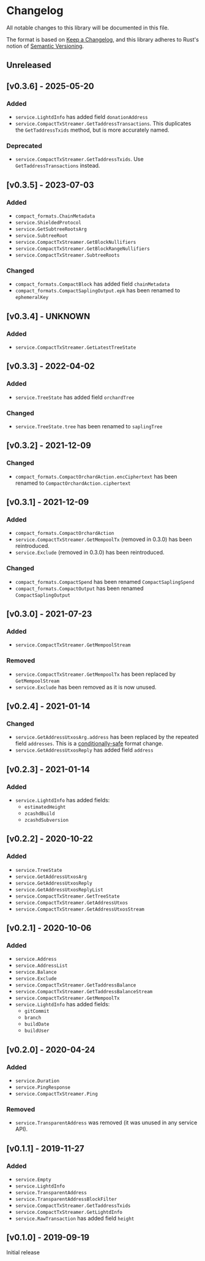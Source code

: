 # Changelog
All notable changes to this library will be documented in this file.

The format is based on [Keep a Changelog](https://keepachangelog.com/en/1.0.0/),
and this library adheres to Rust's notion of
[Semantic Versioning](https://semver.org/spec/v2.0.0.html).

## Unreleased

## [v0.3.6] - 2025-05-20

### Added
- `service.LightdInfo` has added field `donationAddress`
- `service.CompactTxStreamer.GetTaddressTransactions`. This duplicates 
  the `GetTaddressTxids` method, but is more accurately named.

### Deprecated
- `service.CompactTxStreamer.GetTaddressTxids`. Use `GetTaddressTransactions`
  instead.

## [v0.3.5] - 2023-07-03

### Added
- `compact_formats.ChainMetadata`
- `service.ShieldedProtocol`
- `service.GetSubtreeRootsArg`
- `service.SubtreeRoot`
- `service.CompactTxStreamer.GetBlockNullifiers`
- `service.CompactTxStreamer.GetBlockRangeNullifiers`
- `service.CompactTxStreamer.SubtreeRoots`

### Changed
- `compact_formats.CompactBlock` has added field `chainMetadata`
- `compact_formats.CompactSaplingOutput.epk` has been renamed to `ephemeralKey`

## [v0.3.4] - UNKNOWN

### Added
- `service.CompactTxStreamer.GetLatestTreeState`

## [v0.3.3] - 2022-04-02

### Added
- `service.TreeState` has added field `orchardTree`

### Changed
- `service.TreeState.tree` has been renamed to `saplingTree`

## [v0.3.2] - 2021-12-09

### Changed
- `compact_formats.CompactOrchardAction.encCiphertext` has been renamed to
  `CompactOrchardAction.ciphertext`

## [v0.3.1] - 2021-12-09

### Added
- `compact_formats.CompactOrchardAction`
- `service.CompactTxStreamer.GetMempoolTx` (removed in 0.3.0) has been reintroduced.
- `service.Exclude` (removed in 0.3.0) has been reintroduced.

### Changed
- `compact_formats.CompactSpend` has been renamed `CompactSaplingSpend`
- `compact_formats.CompactOutput` has been renamed `CompactSaplingOutput`

## [v0.3.0] - 2021-07-23

### Added
- `service.CompactTxStreamer.GetMempoolStream`

### Removed
- `service.CompactTxStreamer.GetMempoolTx` has been replaced by `GetMempoolStream`
- `service.Exclude` has been removed as it is now unused.

## [v0.2.4] - 2021-01-14

### Changed
- `service.GetAddressUtxosArg.address` has been replaced by the
  repeated field `addresses`. This is a [conditionally-safe](https://protobuf.dev/programming-guides/proto3/#conditionally-safe-changes)
  format change.
- `service.GetAddressUtxosReply` has added field `address`

## [v0.2.3] - 2021-01-14

### Added
- `service.LightdInfo` has added fields:
  - `estimatedHeight`
  - `zcashdBuild`
  - `zcashdSubversion`

## [v0.2.2] - 2020-10-22

### Added
- `service.TreeState`
- `service.GetAddressUtxosArg`
- `service.GetAddressUtxosReply`
- `service.GetAddressUtxosReplyList`
- `service.CompactTxStreamer.GetTreeState`
- `service.CompactTxStreamer.GetAddressUtxos`
- `service.CompactTxStreamer.GetAddressUtxosStream`

## [v0.2.1] - 2020-10-06

### Added
- `service.Address`
- `service.AddressList`
- `service.Balance`
- `service.Exclude`
- `service.CompactTxStreamer.GetTaddressBalance`
- `service.CompactTxStreamer.GetTaddressBalanceStream`
- `service.CompactTxStreamer.GetMempoolTx`
- `service.LightdInfo` has added fields:
  - `gitCommit`
  - `branch`
  - `buildDate`
  - `buildUser`

## [v0.2.0] - 2020-04-24

### Added
- `service.Duration`
- `service.PingResponse`
- `service.CompactTxStreamer.Ping`

### Removed
- `service.TransparentAddress` was removed (it was unused in any service API).

## [v0.1.1] - 2019-11-27

### Added
- `service.Empty`
- `service.LightdInfo`
- `service.TransparentAddress`
- `service.TransparentAddressBlockFilter`
- `service.CompactTxStreamer.GetTaddressTxids`
- `service.CompactTxStreamer.GetLightdInfo`
- `service.RawTransaction` has added field `height`

## [v0.1.0] - 2019-09-19

Initial release
